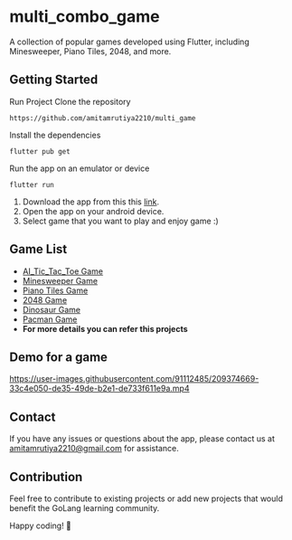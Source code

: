 # multi_combo_game

A collection of popular games developed using Flutter, including Minesweeper, Piano Tiles, 2048, and more.

## Getting Started

Run Project Clone the repository
```
https://github.com/amitamrutiya2210/multi_game
```
Install the dependencies
```
flutter pub get
```
Run the app on an emulator or device
``` 
flutter run
```

1) Download the app from this this [link](https://drive.google.com/file/d/11xc_Jcw66ief27QTKt3whyxtiVsYVaf3/view?usp=share_link).
2) Open the app on your android device.
3) Select game that you want to play and enjoy game :)

## Game List
- [AI_Tic_Tac_Toe Game](https://github.com/amitamrutiya2210/Ai_Tic_Tac_Toe)
- [Minesweeper Game](https://github.com/amitamrutiya2210/mini_sweeper)
- [Piano Tiles Game](https://github.com/amitamrutiya2210/Piano_Tile_Game)
- [2048 Game](https://github.com/amitamrutiya2210/2048-game)
- [Dinosaur Game](https://github.com/amitamrutiya2210/dianoser_game)
- [Pacman Game](https://github.com/amitamrutiya2210/Pac_Man)
- **For more details you can refer this projects**

## Demo for a game
https://user-images.githubusercontent.com/91112485/209374669-33c4e050-de35-49de-b2e1-de733f611e9a.mp4

## Contact
If you have any issues or questions about the app, please contact us at amitamrutiya2210@gmail.com for assistance.

## Contribution

Feel free to contribute to existing projects or add new projects that would benefit the GoLang learning community.

Happy coding! 🚀